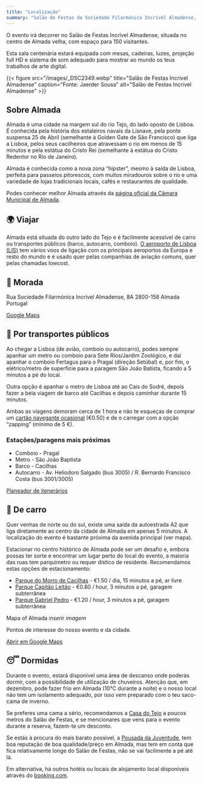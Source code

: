 ```yaml
---
title: "Localização"
summary: "Salão de Festas da Sociedade Filarmónica Incrível Almadense, no centro de Almada"
---
```

>
O evento irá decorrer no Salão de Festas Incrível Almadense, situada no centro de Almada velha, com espaço para 150 visitantes.

Esta sala centenária estará equipada com mesas, cadeiras, luzes, projeção full HD e sistema de som adequado para mostrar ao mundo os teus trabalhos de arte digital.

{{< figure src="/images/_DSC2349.webp" title="Salão de Festas Incrível Almadense" caption="Fonte: Jaerder Sousa" alt="Salão de Festas Incrível Almadense" >}}

## Sobre Almada

Almada é uma cidade na margem sul do rio Tejo, do lado oposto de Lisboa. É conhecida pela história dos estaleiros navais da Lisnave, pela ponte suspensa 25 de Abril (semelhante à Golden Gate de São Francisco) que liga a Lisboa, pelos seus cacilheiros que atravessam o rio em menos de 15 minutos e pela estátua do Cristo Rei (semelhante à estátua do Cristo Redentor no Rio de Janeiro).

Almada é conhecida como a nova zona “hipster”, mesmo à saída de Lisboa, perfeita para passeios pitorescos, com muitos miradouros sobre o rio e uma variedade de lojas tradicionais locais, cafés e restaurantes de qualidade.

Podes conhecer melhor Almada através da [página oficial da Câmara Municipal de Almada](https://www.cm-almada.pt).

## 🌍 Viajar

Almada está situada do outro lado do Tejo e é facilmente acessível de carro ou transportes públicos (barco, autocarro, comboio). [O aeroporto de Lisboa (LIS)](https://www.aeroportolisboa.pt/en/lis/flights-destinations/airlines/airlines-and-destinations) tem vários voos de ligação com os principais aeroportos da Europa e resto do mundo e é usado quer pelas companhias de aviação comuns, quer pelas chamadas lowcost.


## 📍 Morada

Rua Sociedade Filarmónica Incrível Almadense, 8A
2800-158 Almada
Portugal

[Google Maps](https://maps.app.goo.gl/NgLG3YnugNhWMAvK7)


## 🚉 Por transportes públicos

Ao chegar a Lisboa (de avião, comboio ou autocarro), podes sempre apanhar um metro ou comboio para Sete Rios/Jardim Zoológico, e daí apanhar o comboio Fertagus para o Pragal (direção Setúbal) e, por fim, o elétrico/metro de superfície para a paragem São João Batista, ficando a 5 minutos a pé do local.

Outra opção é apanhar o metro de Lisboa até ao Cais do Sodré, depois fazer a bela viagem de barco até Cacilhas e depois caminhar durante 15 minutos.

Ambas as viagens demoram cerca de 1 hora e não te esqueças de comprar um [cartão navegante ocasional](https://www.metrolisboa.pt/en/buy/) (€0.50) e de o carregar com a opção “zapping” (mínimo de 5 €).

### Estações/paragens mais próximas

 * Comboio - Pragal
 * Metro - São João Baptista
 * Barco - Cacilhas
 * Autocarro - Av. Heliodoro Salgado (bus 3005) / R. Bernardo Francisco Costa (bus 3001/3005)

[Planeador de itenerários](https://moovitapp.com/lisboa-2460/poi/Sal%C3%A3o%20de%20Festas%20da%20Incr%C3%ADvel%20Almadense/t/en?tll=38.682315_-9.157626)

## 🚗 De carro

Quer venhas de norte ou do sul, existe uma saída da autoestrada A2 que liga diretamente ao centro da cidade de Almada em apenas 5 minutos. A localização do evento é bastante próxima da avenida principal (ver mapa).

Estacionar no centro histórico de Almada pode ser um desafio e, embora possas ter sorte e encontrar um lugar perto do local do evento, a maioria das ruas tem parquímetro ou requer dístico de residente. Recomendamos estas opções de estacionamento:

 * [Parque do Morro de Cacilhas](https://www.parkopedia.com/parking/carpark/parque_do_morro_de_cacilhas/2800/almada/) - €1.50 / dia, 15 minutos a pé, ar livre
 * [Parque Capitão Leitão](https://www.parkopedia.com/parking/carpark/capit%C3%A3o_leit%C3%A3o/2800/almada/) - €0.80 / hour, 3 minutos a pé, garagem subterrânea
 * [Parque Gabriel Pedro](https://www.bragaparques.pt/pdfs/Tarifario_P004GP.pdf) - €1.20 / hour, 3 minutos a pé, garagem subterrânea

Mapa of Almada *inserir imagem*

Pontos de interesse do nosso evento e da cidade.

[Abrir em Google Maps](https://maps.app.goo.gl/NgLG3YnugNhWMAvK7)

## 😴 Dormidas

Durante o evento, estará disponível uma área de descanso onde poderás dormir, com a possibilidade de utilização de chuveiros. Atenção que, em dezembro, pode fazer frio em Almada (10°C durante a noite) e o nosso local não tem um isolamento adequado, por isso vem preparado com o teu saco-cama de inverno.

Se preferes uma cama a sério, recomendamos a [Casa do Tejo](https://dotejocasa.pt/) a poucos metros do Salão de Festas, e se mencionares que vens para o evento durante a reserva, fazem-te um desconto.

Se estás à procura do mais barato possivel, a [Pousada da Juventude](https://www.pousadasjuventude.pt/pt/pousadas/pousada-de-almada/),  tem boa reputação de boa qualidade/preço em Almada, mas tem em conta que fica relativamente longe do Salão de Festas, não se vai facilmente a pé até lá.

Em alternativa, há outros hotéis ou locais de alojamento local disponíveis através do [booking.com](https://booking.com).
